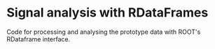 # Signal analysis with RDataFrames
Code for processing and analysing the prototype data with ROOT's RDataframe interface.